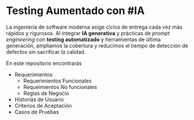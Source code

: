 # Testing Aumentado con #IA

La ingeniería de software moderna exige ciclos de entrega cada vez más rápidos y rigurosos. Al integrar **IA generativa** y prácticas de *prompt engineering* con **testing automatizado** y herramientas de última generación, ampliamos la cobertura y reducimos el tiempo de detección de defectos sin sacrificar la calidad.

En este repositorio encontrarás

- Requerimientos
  - Requerimientos Funcionales
  - Requeimientos No funcionales
  - Reglas de Negocio
- Historias de Usuario
- Criterios de Aceptación
- Casos de Pruebas
